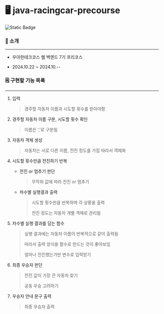 # 🖥️ java-racingcar-precourse

![Static Badge](https://img.shields.io/badge/woowa-2week-green)

### 👀 소개

<hr>

- 우아한테크코스 웹 백엔드 7기 프리코스

- 2024.10.22 ~ 2024.10.--

### 🗒️ 구현할 기능 목록

<hr>

1. 입력
   > 경주할 자동차 이름과 시도할 횟수를 받아야함

2. 경주할 자동차 이름 구분, 시도할 횟수 확인
   > 이름은 ','로 구분됨

3. 자동차 객체 생성
   > 자동차는 서로 다른 이름, 전진 정도를 가짐 따라서 객체화

4. 시도할 횟수만큼 전진하기 반복
    - 전진 or 멈추기 판단
      > 무작위 값에 따라 전진 or 멈추기

    - 차수별 실행결과 출력
      > 시도할 횟수만큼 반복하며 각 상황을 출력
      >
      > 전진 정도는 자동차 개별 객체로 관리됨

5. 차수별 실행 결과를 담는 함수
   > 실행 결과에는 자동차 이름이 반복적으로 같이 출력됨
   >
   > 따라서 출력 양식을 함수로 만드는 것이 좋아보임
   >
   > 얼마나 전진했는가만 변수로 입력받기
   
6. 최종 우승자 판단
   > 전진 값이 가장 큰 자동차 찾기
   >
   > 공동 우승 고려하기

7. 우승자 안내 문구 출력
   > 최종 우승자 출력